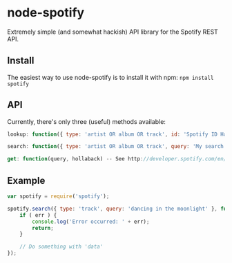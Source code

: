 node-spotify
============
Extremely simple (and somewhat hackish) API library for the Spotify REST API.

Install
---
The easiest way to use node-spotify is to install it with npm: `npm install spotify`

API
---
Currently, there's only three (useful) methods available:

```javascript
lookup: function({ type: 'artist OR album OR track', id: 'Spotify ID Hash' }, hollaback)
```

```javascript
search: function({ type: 'artist OR album OR track', query: 'My search query' }, hollaback)
```

```javascript
get: function(query, hollaback) -- See http://developer.spotify.com/en/metadata-api/overview/
```

Example
-------
```javascript
var spotify = require('spotify');

spotify.search({ type: 'track', query: 'dancing in the moonlight' }, function(err, data) {
    if ( err ) {
        console.log('Error occurred: ' + err);
        return;
    }

    // Do something with 'data'
});
```
